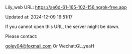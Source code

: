 Lily_web URL: https://ae6d-61-165-102-156.ngrok-free.app

Updated at: 2024-12-09 16:51:17

If you cannot open this URL, the server might be down.

Please contact: 

goley04@foxmail.com Or Wechat:GL_yeaH